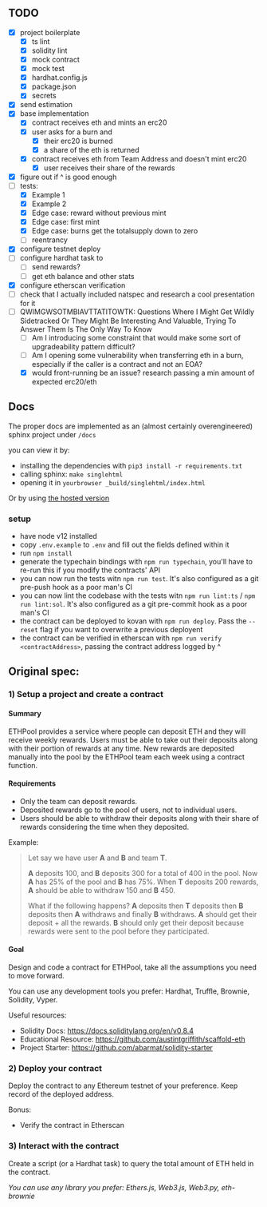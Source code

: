 ## TODO
- [x] project boilerplate
    - [x] ts lint
    - [x] solidity lint
    - [x] mock contract
    - [x] mock test
    - [x] hardhat.config.js
    - [x] package.json
    - [x] secrets
- [x] send estimation
- [x] base implementation
    - [x] contract receives eth and mints an erc20
    - [x] user asks for a burn and
        - [x] their erc20 is burned
        - [x] a share of the eth is returned
    - [x] contract receives eth from Team Address and doesn't mint erc20
        - [x] user receives their share of the rewards
- [x] figure out if ^ is good enough
- [ ] tests:
    - [x] Example 1
    - [x] Example 2
    - [x] Edge case: reward without previous mint
    - [x] Edge case: first mint
    - [x] Edge case: burns get the totalsupply down to zero
    - [ ] reentrancy
- [x] configure testnet deploy
- [ ] configure hardhat task to
    - [ ] send rewards?
    - [ ] get eth balance and other stats
- [x] configure etherscan verification
- [ ] check that I actually included natspec and research a cool presentation for it
- [ ] QWIMGWSOTMBIAVTTATITOWTK: Questions Where I Might Get Wildly Sidetracked Or They Might Be Interesting And Valuable, Trying To Answer Them Is The Only Way To Know
    - [ ] Am I introducing some constraint that would make some sort of upgradeability pattern difficult?
    - [ ] Am I opening some vulnerability when transferring eth in a burn, especially if the caller is a contract and not an EOA?
    - [x] would front-running be an issue? research passing a min amount of expected erc20/eth

## Docs
The proper docs are implemented as an (almost certainly overengineered) sphinx project under `/docs`

you can view it by:
- installing the dependencies with `pip3 install -r requirements.txt`
- calling sphinx: `make singlehtml`
- opening it in `yourbrowser _build/singlehtml/index.html`

Or by using [the hosted version](https://static.capu.tech/other/exactly-rtd/)

### setup
- have node v12 installed
- copy `.env.example` to `.env` and fill out the fields defined within it
- run `npm install`
- generate the typechain bindings with `npm run typechain`, you'll have to re-run this if you modify the contracts' API
- you can now run the tests witn `npm run test`. It's also configured as a git pre-push hook as a poor man's CI
- you can now lint the codebase with the tests witn `npm run lint:ts` / `npm run lint:sol`. It's also configured as a git pre-commit hook as a poor man's CI
- the contract can be deployed to kovan with `npm run deploy`. Pass the `--reset` flag if you want to overwrite a previous deployent
- the contract can be verified in etherscan with `npm run verify <contractAddress>`, passing the contract address logged by ^

## Original spec:

### 1) Setup a project and create a contract

#### Summary

ETHPool provides a service where people can deposit ETH and they will receive weekly rewards. Users must be able to take out their deposits along with their portion of rewards at any time. New rewards are deposited manually into the pool by the ETHPool team each week using a contract function.

#### Requirements

- Only the team can deposit rewards.
- Deposited rewards go to the pool of users, not to individual users.
- Users should be able to withdraw their deposits along with their share of rewards considering the time when they deposited.

Example:

> Let say we have user **A** and **B** and team **T**.
>
> **A** deposits 100, and **B** deposits 300 for a total of 400 in the pool. Now **A** has 25% of the pool and **B** has 75%. When **T** deposits 200 rewards, **A** should be able to withdraw 150 and **B** 450.
>
> What if the following happens? **A** deposits then **T** deposits then **B** deposits then **A** withdraws and finally **B** withdraws.
> **A** should get their deposit + all the rewards.
> **B** should only get their deposit because rewards were sent to the pool before they participated.

#### Goal

Design and code a contract for ETHPool, take all the assumptions you need to move forward.

You can use any development tools you prefer: Hardhat, Truffle, Brownie, Solidity, Vyper.

Useful resources:

- Solidity Docs: https://docs.soliditylang.org/en/v0.8.4
- Educational Resource: https://github.com/austintgriffith/scaffold-eth
- Project Starter: https://github.com/abarmat/solidity-starter

### 2) Deploy your contract

Deploy the contract to any Ethereum testnet of your preference. Keep record of the deployed address.

Bonus:

- Verify the contract in Etherscan

### 3) Interact with the contract

Create a script (or a Hardhat task) to query the total amount of ETH held in the contract.

_You can use any library you prefer: Ethers.js, Web3.js, Web3.py, eth-brownie_
